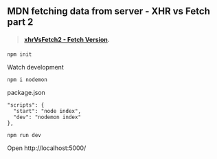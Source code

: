 ## MDN fetching data from server - XHR vs Fetch part 2

>#### [xhrVsFetch2 - Fetch Version](https://mdn-fetch2.netlify.app/).

```
npm init
```

Watch development
```
npm i nodemon
```

package.json
```
"scripts": {
  "start": "node index",
  "dev": "nodemon index"
},
```

```
npm run dev
```

Open http://localhost:5000/
